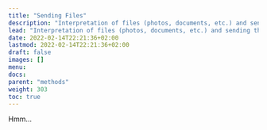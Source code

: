 ```yaml
---
title: "Sending Files"
description: "Interpretation of files (photos, documents, etc.) and sending them."
lead: "Interpretation of files (photos, documents, etc.) and sending them."
date: 2022-02-14T22:21:36+02:00
lastmod: 2022-02-14T22:21:36+02:00
draft: false
images: []
menu:
docs:
parent: "methods"
weight: 303
toc: true
---
```


Hmm...
